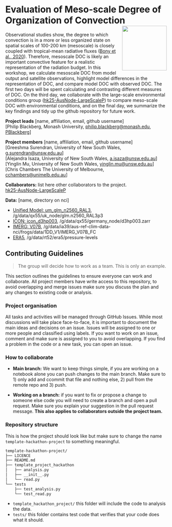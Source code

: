# Evaluation of Meso-scale Degree of Organization of Convection  <img src='https://21centuryweather.org.au/wp-content/uploads/Hackathon-Image-WCRP-Positive-1536x736.jpg' align="right" height="139" />

Observational studies show, the degree to which convection is in a more or less organized state on spatial scales of 100-200 km (mesoscale) is closely coupled with tropical-mean radiative fluxes ([Bony et al., 2020](https://agupubs.onlinelibrary.wiley.com/doi/full/10.1029/2019AV000155)). Therefore, mesoscale DOC is likely an important convective feature for a realistic representation of the radiation budget. In this workshop, we calculate mesoscale DOC from model output and satellite observations, highlight model differences in the representation of DOC, and compare model DOC with observed DOC. The first two days will be spent calculating and contrasting different measures of DOC. On the third day, we collaborate with the large-scale environmental conditions group ([hk25-AusNode-LargeScaleP](https://github.com/21centuryweather/hk25-AusNode-LargeScaleP?tab=readme-ov-file)) to compare meso-scale DOC with environmental conditions, and on the final day, we summarize the key findings and tidy up the github repository for future work.



**Project leads** [name, affiliation, email, github username]  
[Philip Blackberg,      Monash University,              philip.blackberg@monash.edu,    [PBlackberg](https://github.com/PBlackberg?tab=repositories)]

**Project members** [name, affiliation, email, github username]  
[Greeshma Surendran,    University of New South Wales,  g.surendran@unsw.edu.au]  
[Alejandra Isaza,       University of New South Wales,  a.isaza@unsw.edu.au]  
[Yinglin Mu,            University of New South Wales,  yinglin.mu@unsw.edu.au]  
[Chris Chambers         The University of Melbourne,    cchambers@unimelb.edu.au]  

**Collaborators:** list here other collaborators to the project.  
[hk25-AusNode-LargeScaleP](https://github.com/21centuryweather/hk25-AusNode-LargeScaleP?tab=readme-ov-file)


**Data:** [name, directory on nci]
* [Unified Model: um_glm_n2560_RAL3](https://github.com/21centuryweather/hackathon-2025-australia-node/blob/main/available_simulations.md), /g/data/qx55/uk_node/glm.n2560_RAL3p3
* [ICON: icon_d3hp003](https://github.com/21centuryweather/hackathon-2025-australia-node/blob/main/available_simulations.md), /g/data/qx55/germany_node/d3hp003.zarr
* [IMERG: V07B](https://gpm.nasa.gov/data/imerg), /g/data/ia39/aus-ref-clim-data-nci/frogs/data/1DD_V1/IMERG_V07B_FC
* [ERA5](https://www.ecmwf.int/en/forecasts/dataset/ecmwf-reanalysis-v5), /g/data/rt52/era5/pressure-levels


## Contributing Guidelines
> The group will decide how to work as a team. This is only an example. 

This section outlines the guidelines to ensure everyone can work and collaborate. All project members have write access to this repository, to avoid overlapping and merge issues make sure you discuss the plan and any changes to existing code or analysis.

### Project organisation

All tasks and activities will be managed through GitHub Issues. While most discussions will take place face-to-face, it is important to document the main ideas and decisions on an issue. Issues will be assigned to one or more people and classified using labels. If you want to work on an issue, comment and make sure is assigned to you to avoid overlapping. If you find a problem in the code or a new task, you can open an issue. 

### How to collaborate

* **Main branch:** We want to keep things simple, if you are working on a notebook alone you can push changes to the main branch. Make sure to 1) only add and ccommit that file and nothing else, 2) pull from the remote repo and 3) push.

* **Working on a branch:** if you want to fix or propose a change to someone else code you will need to create a branch and open a pull request. Make sure you explain your suggestion in the pull request message. **This also applies to collaborators outside the project team.**

### Repository structure

This is how the project should look like but make sure to change the name `template-hackathon-project` to something meaningful. 

```bash
template-hackathon-project/
├── LICENCE
├── README.md
├── template_project_hackathon
│   ├── analysis.py
│   ├── __init__.py
│   └── read.py
└── tests
    ├── test_analysis.py
    └── test_read.py
```
* `template_hackathon_project/` this folder will include the code to analysis the data.
* `tests/` this folder contains test code that verifies that your code does what it should.

